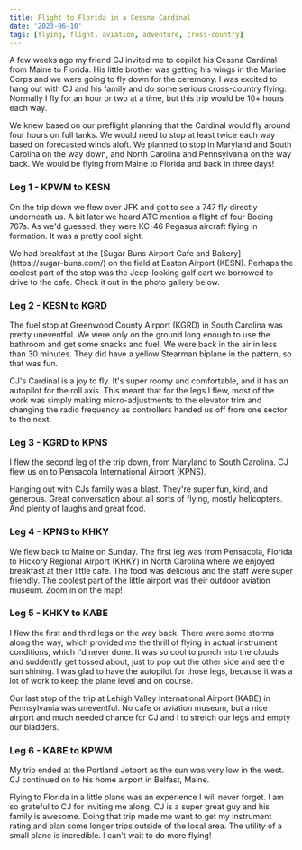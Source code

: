 ```yaml
---
title: Flight to Florida in a Cessna Cardinal
date: '2023-06-10'
tags: [flying, flight, aviation, adventure, cross-country]
---
```


<script>
    import FlickrPhotoset from '$lib/components/FlickrPhotoset.svelte'
    import AdventureMap from '$lib/components/AdventureMap.svelte'

    const tracks = [
        { 
            filename: 'tracklog_20230511_kpwm-kesn.kml', 
            startLabel: 'KPWM',
            startIcon: 'flight'
        },
        { 
            filename: 'tracklog_20230511_kesn-kgrd.kml',
            startLabel: 'KESN',
            startIcon: 'flight'
        },
        { 
            filename: 'tracklog_20230511_kgrd-kpns.kml',
            startLabel: 'KGRD',
            startIcon: 'flight'
        },
        { 
            filename: 'tracklog_20230513_kpns-khky.kml',
            startLabel: 'KPNS',
            startIcon: 'flight'
        },
        { 
            filename: 'tracklog_20230513_khky-kabe.kml', 
            startLabel: 'KHKY',
            startIcon: 'flight'
        },
        { 
            filename: 'tracklog_20230513_kabe-kpwm.kml', 
            startLabel: 'KABE',
            startIcon: 'flight'
        } 
    ]
</script>

<p>A few weeks ago my friend CJ invited me to copilot his Cessna Cardinal from Maine to Florida. His little brother was getting his wings in the Marine Corps and we were going to fly down for the ceremony. I was excited to hang out with CJ and his family and do some serious cross-country flying. Normally I fly for an hour or two at a time, but this trip would be 10+ hours each way.</p>

<p>We knew based on our preflight planning that the Cardinal would fly around four hours on full tanks. We would need to stop at least twice each way based on forecasted winds aloft. We planned to stop in Maryland and South Carolina on the way down, and North Carolina and Pennsylvania on the way back. We would be flying from Maine to Florida and back in three days!</p>

<AdventureMap tracks={tracks} />

### Leg 1 - KPWM to KESN

<p>On the trip down we flew over JFK and got to see a 747 fly directly underneath us. A bit later we heard ATC mention a flight of four Boeing 767s. As we'd guessed, they were KC-46 Pegasus aircraft flying in formation. It was a pretty cool sight.</p>

<p>We had breakfast at the [Sugar Buns Airport Cafe and Bakery](https://sugar-buns.com/) on the field at Easton Airport (KESN). Perhaps the coolest part of the stop was the Jeep-looking golf cart we borrowed to drive to the cafe. Check it out in the photo gallery below.</p>

### Leg 2 - KESN to KGRD

<p>The fuel stop at Greenwood County Airport (KGRD) in South Carolina was pretty uneventful. We were only on the ground long enough to use the bathroom and get some snacks and fuel. We were back in the air in less than 30 minutes. They did have a yellow Stearman biplane in the pattern, so that was fun.</p>

<p>CJ's Cardinal is a joy to fly. It's super roomy and comfortable, and it has an autopilot for the roll axis. This meant that for the legs I flew, most of the work was simply making micro-adjustments to the elevator trim and changing the radio frequency as controllers handed us off from one sector to the next.</p>

### Leg 3 - KGRD to KPNS

<p>I flew the second leg of the trip down, from Maryland to South Carolina. CJ flew us on to Pensacola International Airport (KPNS).</p>

<p>Hanging out with CJs family was a blast. They're super fun, kind, and generous. Great conversation about all sorts of flying, mostly helicopters. And plenty of laughs and great food.</p>

### Leg 4 - KPNS to KHKY

<p>We flew back to Maine on Sunday. The first leg was from Pensacola, Florida to Hickory Regional Airport (KHKY) in North Carolina where we enjoyed breakfast at their little cafe. The food was delicious and the staff were super friendly. The coolest part of the little airport was their outdoor aviation museum. Zoom in on the map!</p>

### Leg 5 - KHKY to KABE

<p>I flew the first and third legs on the way back. There were some storms along the way, which provided me the thrill of flying in actual instrument conditions, which I'd never done. It was so cool to punch into the clouds and suddently get tossed about, just to pop out the other side and see the sun shining. I was glad to have the autopilot for those legs, because it was a lot of work to keep the plane level and on course.</p>

<p>Our last stop of the trip at Lehigh Valley International Airport (KABE) in Pennsylvania was uneventful. No cafe or aviation museum, but a nice airport and much needed chance for CJ and I to stretch our legs and empty our bladders.</p>

### Leg 6 - KABE to KPWM

<p>My trip ended at the Portland Jetport as the sun was very low in the west. CJ continued on to his home airport in Belfast, Maine.</p>

<p>Flying to Florida in a little plane was an experience I will never forget. I am so grateful to CJ for inviting me along. CJ is a super great guy and his family is awesome. Doing that trip made me want to get my instrument rating and plan some longer trips outside of the local area. The utility of a small plane is incredible. I can't wait to do more flying!</p>

<FlickrPhotoset photoset_id="72177720308442527" />
